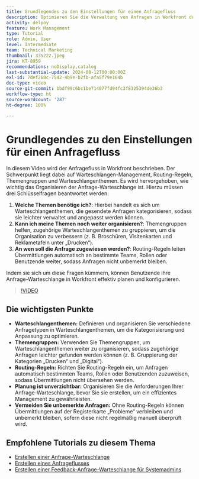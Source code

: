 ```yaml
---
title: Grundlegendes zu den Einstellungen für einen Anfragefluss
description: Optimieren Sie die Verwaltung von Anfragen in Workfront durch die Definition von Warteschlangenthemen, die Verwendung von Themengruppen, das Festlegen von Routing-Regeln, die Vorausplanung und die Sicherstellung, dass Übermittlungen nicht übersehen werden, um die Effizienz zu verbessern.
activity: delpoy
feature: Work Management
type: Tutorial
role: Admin, User
level: Intermediate
team: Technical Marketing
thumbnail: 335222.jpeg
jira: KT-8959
recommendations: noDisplay,catalog
last-substantial-update: 2024-08-12T00:00:00Z
exl-id: 7def260c-7542-4b9e-b2fb-afa5f79e164b
doc-type: video
source-git-commit: bbdf99c6bc1be714077fd94fc3f8325394de36b3
workflow-type: ht
source-wordcount: '287'
ht-degree: 100%

---
```


# Grundlegendes zu den Einstellungen für einen Anfragefluss

In diesem Video wird der Anfragefluss in Workfront beschrieben. Der Schwerpunkt liegt dabei auf Warteschlangen-Management, Routing-Regeln, Themengruppen und Warteschlangenthemen. Es wird hervorgehoben, wie wichtig das Organisieren der Anfrage-Warteschlange ist. Hierzu müssen drei Schlüsselfragen beantwortet werden:

1. **Welche Themen benötige ich?**: Hierbei handelt es sich um Warteschlangenthemen, die gesendete Anfragen kategorisieren, sodass sie leichter verwaltet und angepasst werden können. 
1. **Kann ich meine Themen noch weiter organisieren?**: Themengruppen helfen, zugehörige Warteschlangenthemen zu gruppieren, um die Organisation zu verbessern (z. B. Broschüren, Visitenkarten und Reklametafeln unter „Drucken“). 
1. **An wen soll die Anfrage zugewiesen werden?**: Routing-Regeln leiten Übermittlungen automatisch an bestimmte Teams, Rollen oder Benutzende weiter, sodass Anfragen nicht unbemerkt bleiben. 

Indem sie sich um diese Fragen kümmern, können Benutzende ihre Anfrage-Warteschlange in Workfront effektiv planen und konfigurieren. 

>[!VIDEO](https://video.tv.adobe.com/v/3441914/?quality=12&learn=on&enablevpops=1&captions=ger)

## Die wichtigsten Punkte

* **Warteschlangenthemen:** Definieren und organisieren Sie verschiedene Anfragetypen in Warteschlangenthemen, um die Kategorisierung und Anpassung zu optimieren. 
* **Themengruppen:** Verwenden Sie Themengruppen, um Warteschlangenthemen weiter zu organisieren, sodass zugehörige Anfragen leichter gefunden werden können (z. B. Gruppierung der Kategorien „Drucken“ und „Digital“). 
* **Routing-Regeln:** Richten Sie Routing-Regeln ein, um Anfragen automatisch bestimmten Teams, Rollen oder Benutzenden zuzuweisen, sodass Übermittlungen nicht übersehen werden. 
* **Planung ist unverzichtbar:** Organisieren Sie die Anforderungen Ihrer Anfrage-Warteschlange, bevor Sie sie erstellen, um ein effizientes Management zu gewährleisten. 
* **Vermeiden Sie unbemerkte Anfragen:** Ohne Routing-Regeln können Übermittlungen auf der Registerkarte „Probleme“ verbleiben und unbemerkt bleiben, sofern diese nicht regelmäßig manuell überprüft wird. 

## Empfohlene Tutorials zu diesem Thema

* [Erstellen einer Anfrage-Warteschlange](/help/manage-work/request-queues/create-a-request-queue.md)
* [Erstellen eines Anfrageflusses](/help/manage-work/request-queues/create-a-request-flow.md)
* [Erstellen einer Feedback-Anfrage-Warteschlange für Systemadmins](/help/manage-work/request-queues/create-a-system-admin-feedback-request-queue.md)
